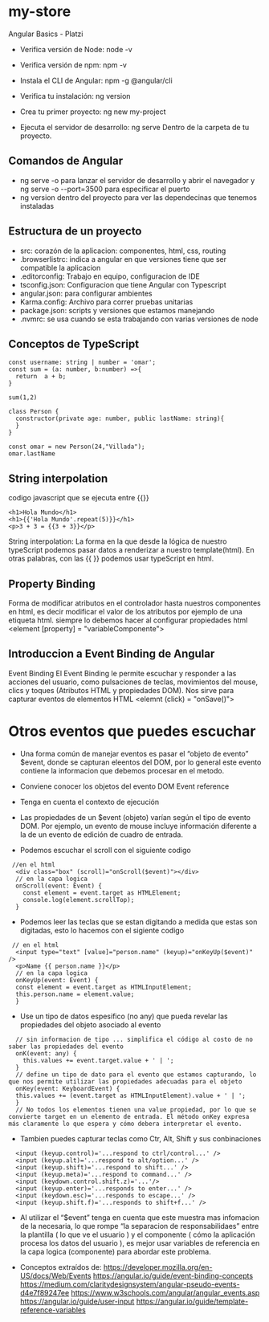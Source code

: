 # my-store
Angular Basics - Platzi

* Verifica versión de Node: node -v

* Verifica versión de npm: npm -v

* Instala el CLI de Angular: npm -g @angular/cli

* Verifica tu instalación: ng version

* Crea tu primer proyecto: ng new my-project

* Ejecuta el servidor de desarrollo: ng serve Dentro de la carpeta de tu proyecto.

## Comandos de Angular
* ng serve -o para lanzar el servidor de desarrollo y abrir el navegador y ng serve -o --port=3500 para especificar el puerto
* ng version dentro del proyecto para ver las dependecinas que tenemos instaladas

## Estructura de un proyecto

* src: corazón de la aplicacion: componentes, html, css, routing
* .browserlistrc: indica a angular en que versiones tiene que ser compatible la aplicacion
* .editorconfig: Trabajo en equipo, configuracion de IDE
* tsconfig.json: Configuracion que tiene Angular con Typescript
* angular.json: para configurar ambientes
* Karma.config: Archivo para correr pruebas unitarias
* package.json: scripts y versiones que estamos manejando
* .nvmrc: se usa cuando se esta trabajando con varias versiones de node

## Conceptos de TypeScript

~~~
const username: string | number = 'omar';
const sum = (a: number, b:number) =>{
  return  a + b;
}

sum(1,2)

class Person {
  constructor(private age: number, public lastName: string){
  }
}

const omar = new Person(24,"Villada");
omar.lastName

~~~

## String interpolation
codigo javascript que se ejecuta entre {{}}
~~~
<h1>Hola Mundo</h1>
<h1>{{'Hola Mundo'.repeat(5)}}</h1>
<p>3 + 3 = {{3 + 3}}</p>
~~~
String interpolation: La forma en la que desde la lógica de nuestro typeScript podemos pasar datos a renderizar a nuestro template(html). En otras palabras, con las {{ }} podemos usar typeScript en html.

## Property Binding
Forma de modificar atributos en el controlador hasta nuestros componentes en html, es decir modificar el valor de los atributos por ejemplo de una etiqueta html. siempre lo debemos hacer al configurar propiedades html
<element [property] = "variableComponente">

## Introduccion a Event Binding de Angular
Event Binding
El Event Binding le permite escuchar y responder a las acciones del usuario, como pulsaciones de teclas, movimientos del mouse, clics y toques (Atributos HTML y propiedades DOM).
Nos sirve para capturar eventos de elementos HTML
<elemnt (click) = "onSave()">

# Otros eventos que puedes escuchar

* Una forma común de manejar eventos es pasar el “objeto de evento” $event, donde se capturan eleentos del DOM, por lo general este evento contiene la informacion que debemos procesar en el metodo.

* Conviene conocer los objetos del evento DOM Event reference

* Tenga en cuenta el contexto de ejecución

* Las propiedades de un $event (objeto) varían según el tipo de evento DOM. Por ejemplo, un evento de mouse incluye información diferente a la de un evento de edición de cuadro de entrada.

* Podemos escuchar el scroll con el siguiente codigo

~~~
 //en el html
  <div class="box" (scroll)="onScroll($event)"></div>
  // en la capa logica
  onScroll(event: Event) {
    const element = event.target as HTMLElement;
    console.log(element.scrollTop);
  }
  ~~~
* Podemos leer las teclas que se estan digitando a medida que estas son digitadas, esto lo hacemos con el sigiente codigo
~~~
 // en el html
  <input type="text" [value]="person.name" (keyup)="onKeyUp($event)" />
  <p>Name {{ person.name }}</p>
  // en la capa logica
  onKeyUp(event: Event) {
  const element = event.target as HTMLInputElement;
  this.person.name = element.value;
  }
~~~
* Use un tipo de datos espesifico (no any) que pueda revelar las propiedades del objeto asociado al evento
~~~
  // sin informacion de tipo ... simplifica el código al costo de no saber las propiedades del evento
  onK(event: any) {
    this.values += event.target.value + ' | ';
  }
  // define un tipo de dato para el evento que estamos capturando, lo que nos permite utilizar las propiedades adecuadas para el objeto
  onKey(event: KeyboardEvent) {
  this.values += (event.target as HTMLInputElement).value + ' | ';
  }
  // No todos los elementos tienen una value propiedad, por lo que se convierte target en un elemento de entrada. El método onKey expresa más claramente lo que espera y cómo debera interpretar el evento.
~~~
* Tambien puedes capturar teclas como Ctr, Alt, Shift y sus conbinaciones
~~~
  <input (keyup.control)='...respond to ctrl/control...' />
  <input (keyup.alt)='...respond to alt/option...' />
  <input (keyup.shift)='...respond to shift...' />
  <input (keyup.meta)='...respond to command...' />
  <input (keydown.control.shift.z)='...'/>
  <input (keyup.enter)='...responds to enter...' />
  <input (keydown.esc)='...responds to escape...' />
  <input (keyup.shift.f)='...responds to shift+f...' />
~~~
* Al utilizar el “$event” tenga en cuenta que este muestra mas infomacion de la necesaria, lo que rompe “la separacion de responsabilidaes” entre la plantilla ( lo que ve el usuario ) y el componente ( cómo la aplicación procesa los datos del usuario ), es mejor usar variables de referencia en la capa logica (componente) para abordar este problema.

* Conceptos extraídos de:
https://developer.mozilla.org/en-US/docs/Web/Events
https://angular.io/guide/event-binding-concepts
https://medium.com/claritydesignsystem/angular-pseudo-events-d4e7f89247ee
https://www.w3schools.com/angular/angular_events.asp
https://angular.io/guide/user-input
https://angular.io/guide/template-reference-variables
